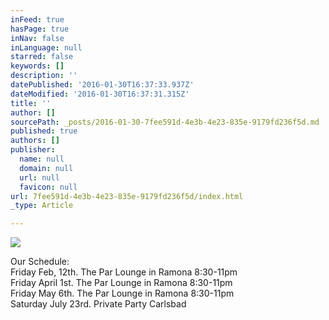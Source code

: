 ```yaml
---
inFeed: true
hasPage: true
inNav: false
inLanguage: null
starred: false
keywords: []
description: ''
datePublished: '2016-01-30T16:37:33.937Z'
dateModified: '2016-01-30T16:37:31.315Z'
title: ''
author: []
sourcePath: _posts/2016-01-30-7fee591d-4e3b-4e23-835e-9179fd236f5d.md
published: true
authors: []
publisher:
  name: null
  domain: null
  url: null
  favicon: null
url: 7fee591d-4e3b-4e23-835e-9179fd236f5d/index.html
_type: Article

---
```

![](https://the-grid-user-content.s3-us-west-2.amazonaws.com/4bf9cf08-16ac-42bf-a8a3-6a35110a1648.jpg)

Our Schedule:  
Friday Feb, 12th.    The Par Lounge in Ramona  8:30-11pm  
Friday April 1st.       The Par Lounge in Ramona  8:30-11pm  
Friday May 6th.        The Par Lounge in Ramona  8:30-11pm  
Saturday  July 23rd.    Private Party  Carlsbad